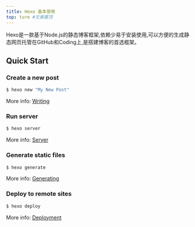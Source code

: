 ```yaml
---
title: Hexo 基本使用
top: ture #文章置顶
---
```

Hexo是一款基于Node.js的静态博客框架,依赖少易于安装使用,可以方便的生成静态网页托管在GitHub和Coding上,是搭建博客的首选框架。
<!-- more -->
## Quick Start

### Create a new post

``` bash
$ hexo new "My New Post"
```

More info: [Writing](https://hexo.io/docs/writing.html)

### Run server

``` bash
$ hexo server
```

More info: [Server](https://hexo.io/docs/server.html)

### Generate static files

``` bash
$ hexo generate
```

More info: [Generating](https://hexo.io/docs/generating.html)

### Deploy to remote sites

``` bash
$ hexo deploy
```

More info: [Deployment](https://hexo.io/docs/one-command-deployment.html)
